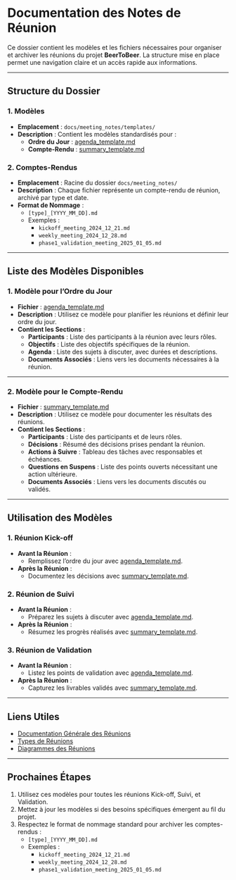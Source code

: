 # Documentation des Notes de Réunion

Ce dossier contient les modèles et les fichiers nécessaires pour organiser et archiver les réunions du projet **BeerToBeer**. La structure mise en place permet une navigation claire et un accès rapide aux informations.

---

## **Structure du Dossier**

### **1. Modèles**

- **Emplacement** : `docs/meeting_notes/templates/`
- **Description** : Contient les modèles standardisés pour :
  - **Ordre du Jour** : [agenda_template.md](templates/agenda_template.md)
  - **Compte-Rendu** : [summary_template.md](templates/summary_template.md)

### **2. Comptes-Rendus**

- **Emplacement** : Racine du dossier `docs/meeting_notes/`
- **Description** : Chaque fichier représente un compte-rendu de réunion, archivé par type et date.
- **Format de Nommage** :
  - `[type]_[YYYY_MM_DD].md`
  - Exemples :
    - `kickoff_meeting_2024_12_21.md`
    - `weekly_meeting_2024_12_28.md`
    - `phase1_validation_meeting_2025_01_05.md`

---

## **Liste des Modèles Disponibles**

### **1. Modèle pour l’Ordre du Jour**

- **Fichier** : [agenda_template.md](templates/agenda_template.md)
- **Description** :
  Utilisez ce modèle pour planifier les réunions et définir leur ordre du jour.
- **Contient les Sections** :
  - **Participants** : Liste des participants à la réunion avec leurs rôles.
  - **Objectifs** : Liste des objectifs spécifiques de la réunion.
  - **Agenda** : Liste des sujets à discuter, avec durées et descriptions.
  - **Documents Associés** : Liens vers les documents nécessaires à la réunion.

---

### **2. Modèle pour le Compte-Rendu**

- **Fichier** : [summary_template.md](templates/summary_template.md)
- **Description** :
  Utilisez ce modèle pour documenter les résultats des réunions.
- **Contient les Sections** :
  - **Participants** : Liste des participants et de leurs rôles.
  - **Décisions** : Résumé des décisions prises pendant la réunion.
  - **Actions à Suivre** : Tableau des tâches avec responsables et échéances.
  - **Questions en Suspens** : Liste des points ouverts nécessitant une action ultérieure.
  - **Documents Associés** : Liens vers les documents discutés ou validés.

---

## **Utilisation des Modèles**

### **1. Réunion Kick-off**

- **Avant la Réunion** :
  - Remplissez l’ordre du jour avec [agenda_template.md](templates/agenda_template.md).
- **Après la Réunion** :
  - Documentez les décisions avec [summary_template.md](templates/summary_template.md).

### **2. Réunion de Suivi**

- **Avant la Réunion** :
  - Préparez les sujets à discuter avec [agenda_template.md](templates/agenda_template.md).
- **Après la Réunion** :
  - Résumez les progrès réalisés avec [summary_template.md](templates/summary_template.md).

### **3. Réunion de Validation**

- **Avant la Réunion** :
  - Listez les points de validation avec [agenda_template.md](templates/agenda_template.md).
- **Après la Réunion** :
  - Capturez les livrables validés avec [summary_template.md](templates/summary_template.md).

---

## **Liens Utiles**

- [Documentation Générale des Réunions](../README.md)
- [Types de Réunions](../../meetings/meeting_types.md)
- [Diagrammes des Réunions](../../meetings/)

---

## **Prochaines Étapes**

1. Utilisez ces modèles pour toutes les réunions Kick-off, Suivi, et Validation.
2. Mettez à jour les modèles si des besoins spécifiques émergent au fil du projet.
3. Respectez le format de nommage standard pour archiver les comptes-rendus :
   - `[type]_[YYYY_MM_DD].md`
   - Exemples :
     - `kickoff_meeting_2024_12_21.md`
     - `weekly_meeting_2024_12_28.md`
     - `phase1_validation_meeting_2025_01_05.md`
